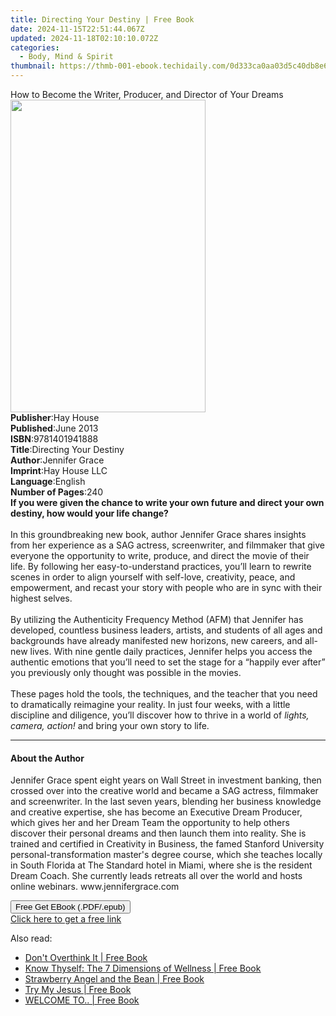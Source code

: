 ```yaml
---
title: Directing Your Destiny | Free Book
date: 2024-11-15T22:51:44.067Z
updated: 2024-11-18T02:10:10.072Z
categories:
  - Body, Mind & Spirit
thumbnail: https://thmb-001-ebook.techidaily.com/0d333ca0aa03d5c40db8e608a2d721f396007b58c5cc0e3e96c2a573772896fd.jpg
---
```

<main id="book-container">
  <div class="flex flex-col">
    <div class="book-brief flex-1 py-6 px-4 sm:p-6 md:py-10 md:px-8">
      <!-- brief-->
      <div class="book-brief-main">
        How to Become the Writer, Producer, and Director of Your Dreams
      </div>
    </div>
    <div
      class="book-meta-info flex-1 grid gap-4 col-start-1 col-end-3 row-start-1 sm:mb-6 sm:grid-cols-4 lg:gap-6 lg:col-start-2 lg:row-end-6 lg:row-span-6 lg:mb-0"
    >
      <div
        class="book-meta-info-left place-content-center mt-4 p-4 text-sm leading-6 col-start-2 col-span-2 dark:text-slate-400"
      >
        <img
          class="w-full h-500 object-cover rounded-lg sm:h-255 sm:col-span-2 lg:col-span-full"
          src="https://img-001-ebook.techidaily.com/8d3a8906a65f5c891ed1708a7ad9579848be4f09932d1046e5a297643bf69598.jpg"
          alt=""
          width="312"
          height="500"
        />
      </div>
      <div
        class="book-meta-info-right mt-2 col-start-1 row-start-2 col-span-3 self-center"
      >
        <!-- meta data  -->
        <div class="flex flex-col px-4 md:px-8">
          <div class="flex-1">
            <strong>Publisher</strong>:<span class="px-2">Hay House</span>
          </div>
          <div class="flex-1">
            <strong>Published</strong>:<span class="px-2">June 2013</span>
          </div>
          <div class="flex-1">
            <strong>ISBN</strong>:<span class="px-2">9781401941888</span>
          </div>
          <div class="flex-1">
            <strong>Title</strong>:<span class="px-2"
              >Directing Your Destiny</span
            >
          </div>
          <div class="flex-1">
            <strong>Author</strong>:<span class="px-2">Jennifer Grace</span>
          </div>
          <div class="flex-1">
            <strong>Imprint</strong>:<span class="px-2">Hay House LLC</span>
          </div>
          <div class="flex-1">
            <strong>Language</strong>:<span class="px-2">English</span>
          </div>
          <div class="flex-1">
            <strong>Number of Pages</strong>:<span class="px-2">240</span>
          </div>
        </div>
      </div>
    </div>
    <div class="book-description flex-1 py-6 px-4 sm:p-6 md:py-10 md:px-8">
      <div class="book-description-main">
        <div accordion-content="" id="description">
          <b
            >If you were given the chance to write your own future and direct
            your own destiny, how would your life change?</b
          ><br /><br />In this groundbreaking new book, author Jennifer Grace
          shares insights from her experience as a SAG actress, screenwriter,
          and filmmaker that give everyone the opportunity to write, produce,
          and direct the movie of their life. By following her
          easy-to-understand practices, you’ll learn to rewrite scenes in order
          to align yourself with self-love, creativity, peace, and empowerment,
          and recast your story with people who are in sync with their highest
          selves.<br /><br />By utilizing the Authenticity Frequency Method
          (AFM) that Jennifer has developed, countless business leaders,
          artists, and students of all ages and backgrounds have already
          manifested new horizons, new careers, and all-new lives. With nine
          gentle daily practices, Jennifer helps you access the authentic
          emotions that you’ll need to set the stage for a “happily ever after”
          you previously only thought was possible in the movies.<br /><br />These
          pages hold the tools, the techniques, and the teacher that you need to
          dramatically reimagine your reality. In just four weeks, with a little
          discipline and diligence, you’ll discover how to thrive in a world
          of&nbsp;<i>lights, camera, action!</i>&nbsp;and bring your own story
          to life.
        </div>
        <div class="accordion-fader"></div>
      </div>
    </div>
    <div class="book-excerpts flex-1 py-6 px-4 sm:p-6 md:py-10 md:px-8">
      <!-- excerpts-->
      <div class="book-excerpts-main">
        <hr />
        <h4 class="placeholder placeholder-heading">
          <span>About the Author</span>
        </h4>
        <p>
          Jennifer Grace spent eight years on Wall Street in investment banking,
          then crossed over into the creative world and became a SAG actress,
          filmmaker and screenwriter. In the last seven years, blending her
          business knowledge and creative expertise, she has become an Executive
          Dream Producer, which gives her and her Dream Team the opportunity to
          help others discover their personal dreams and then launch them into
          reality. She is trained and certified in Creativity in Business, the
          famed Stanford University personal-transformation master's degree
          course, which she teaches locally in South Florida at The Standard
          hotel in Miami, where she is the resident Dream Coach. She currently
          leads retreats all over the world and hosts online webinars.
          www.jennifergrace.com
        </p>
      </div>
    </div>
    <div
      class="book-about-author flex-1 py-6 px-4 sm:p-6 md:py-10 md:px-8"
    ></div>
    <div class="book-free-get flex-1 py-6 px-4 sm:p-6 md:py-10 md:px-8">
      <button
        id="btn-free-get"
        class="bg-blue-500 hover:bg-blue-700 text-white font-bold py-2 px-4 rounded"
      >
        Free Get EBook (.PDF/.epub)
      </button>
      <div id="countdown-display" class="px-2 text-lg mt-2"></div>
      <a
        id="free-link"
        class="hidden bg-blue-500 hover:bg-blue-700 text-white font-bold py-2 px-4 rounded"
        href="https://www.ebooks.com/en-us/book/96316639/directing-your-destiny/jennifer-grace/"
        target="_blank"
        >Click here to get a free link</a
      >
    </div>
    <script>
      let countdownTime = 0;
      let countdownInterval = null;
      document
        .getElementById('btn-free-get')
        .addEventListener('click', startCountdown);
      function startCountdown() {
        countdownTime = new Date().getTime() + 60000 * 3;
        countdownInterval = setInterval(updateCountdown, 1000);
        document.getElementById('btn-free-get').disabled = true;
        document
          .getElementById('btn-free-get')
          .classList.add('bg-gray-500', 'cursor-not-allowed');
      }
      function updateCountdown() {
        let currentTime = new Date().getTime();
        let timeLeft = countdownTime - currentTime;
        let secondsLeft = Math.floor(timeLeft / 1000);
        document.getElementById('countdown-display').innerHTML =
          `Remaining time: ${secondsLeft} seconds.`;
        if (secondsLeft <= 0) {
          clearInterval(countdownInterval);
          document.getElementById('btn-free-get').classList.add('hidden');
          document.getElementById('free-link').classList.remove('hidden');
          document.getElementById('countdown-display').innerHTML = '';
        }
      }
    </script>
  </div>
</main>

<ins class="adsbygoogle"
      style="display:block"
      data-ad-client="ca-pub-7571918770474297"
      data-ad-slot="8358498916"
      data-ad-format="auto"
      data-full-width-responsive="true"></ins>
    

<span class="atpl-alsoreadstyle">Also read:</span>
<div><ul>
<li><a href="https://novels-ebooks.techidaily.com/210585533-9781638810056-dont-overthink-it/"><u>Don't Overthink It | Free Book</u></a></li>
<li><a href="https://novels-ebooks.techidaily.com/210585511-9781637108666-know-thyself-the-7-dimensions-of-wellness/"><u>Know Thyself: The 7 Dimensions of Wellness | Free Book</u></a></li>
<li><a href="https://novels-ebooks.techidaily.com/210584291-9781922499004-strawberry-angel-and-the-bean/"><u>Strawberry Angel and the Bean | Free Book</u></a></li>
<li><a href="https://novels-ebooks.techidaily.com/210584262-9798985827910-try-my-jesus/"><u>Try My Jesus | Free Book</u></a></li>
<li><a href="https://novels-ebooks.techidaily.com/210585507-9781639859412-welcome-to/"><u>WELCOME TO.. | Free Book</u></a></li>
</ul></div>

